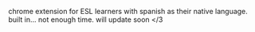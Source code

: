 chrome extension for ESL learners with spanish as their native language. built in... not enough time. will update soon </3

